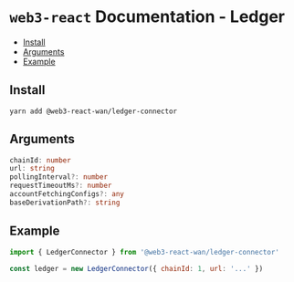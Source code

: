 # `web3-react` Documentation - Ledger

- [Install](#install)
- [Arguments](#arguments)
- [Example](#example)

## Install
`yarn add @web3-react-wan/ledger-connector`

## Arguments
```typescript
chainId: number
url: string
pollingInterval?: number
requestTimeoutMs?: number
accountFetchingConfigs?: any
baseDerivationPath?: string
```

## Example
```javascript
import { LedgerConnector } from '@web3-react-wan/ledger-connector'

const ledger = new LedgerConnector({ chainId: 1, url: '...' })
```

